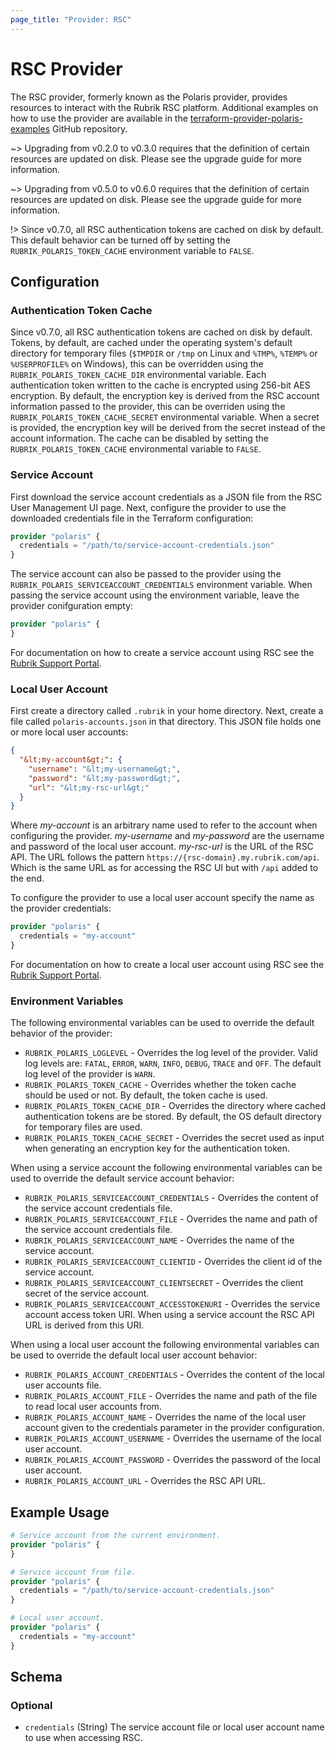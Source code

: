 ```yaml
---
page_title: "Provider: RSC"
---
```


# RSC Provider
The RSC provider, formerly known as the Polaris provider, provides resources to interact with the Rubrik RSC platform.
Additional examples on how to use the provider are available in the
[terraform-provider-polaris-examples](https://github.com/rubrikinc/terraform-provider-polaris-examples) GitHub
repository.

~> Upgrading from v0.2.0 to v0.3.0 requires that the definition of certain resources are updated on disk. Please see the
upgrade guide for more information.

~> Upgrading from v0.5.0 to v0.6.0 requires that the definition of certain resources are updated on disk. Please see the
upgrade guide for more information.

!> Since v0.7.0, all RSC authentication tokens are cached on disk by default. This default behavior can be turned off by
setting the `RUBRIK_POLARIS_TOKEN_CACHE` environment variable to `FALSE`.

## Configuration

### Authentication Token Cache
Since v0.7.0, all RSC authentication tokens are cached on disk by default. Tokens, by default, are cached under the
operating system's default directory for temporary files (`$TMPDIR` or `/tmp` on Linux and `%TMP%`, `%TEMP%` or
`%USERPROFILE%` on Windows), this can be overridden using the `RUBRIK_POLARIS_TOKEN_CACHE_DIR` environmental variable.
Each authentication token written to the cache is encrypted using 256-bit AES encryption. By default, the encryption key
is derived from the RSC account information passed to the provider, this can be overriden using the
`RUBRIK_POLARIS_TOKEN_CACHE_SECRET` environmental variable. When a secret is provided, the encryption key will be
derived from the secret instead of the account information. The cache can be disabled by setting the
`RUBRIK_POLARIS_TOKEN_CACHE` environmental variable to `FALSE`.

### Service Account
First download the service account credentials as a JSON file from the RSC User Management UI page. Next, configure the
provider to use the downloaded credentials file in the Terraform configuration:
```terraform
provider "polaris" {
  credentials = "/path/to/service-account-credentials.json"
}
```
The service account can also be passed to the provider using the `RUBRIK_POLARIS_SERVICEACCOUNT_CREDENTIALS` environment
variable. When passing the service account using the environment variable, leave the provider conifguration empty:
```terraform
provider "polaris" {
}
```

For documentation on how to create a service account using RSC see the
[Rubrik Support Portal](http://support.rubrik.com).

### Local User Account
First create a directory called `.rubrik` in your home directory. Next, create a file called `polaris-accounts.json` in
that directory. This JSON file holds one or more local user accounts:
```json
{
  "&lt;my-account&gt;": {
    "username": "&lt;my-username&gt;",
    "password": "&lt;my-password&gt;",
    "url": "&lt;my-rsc-url&gt;"
  }
}
```
Where *my-account* is an arbitrary name used to refer to the account when configuring the provider. *my-username* and
*my-password* are the username and password of the local user account. *my-rsc-url* is the URL of the RSC API. The
URL follows the pattern `https://{rsc-domain}.my.rubrik.com/api`. Which is the same URL as for accessing the RSC UI but
with `/api` added to the end.

To configure the provider to use a local user account specify the name as the provider credentials:
```terraform
provider "polaris" {
  credentials = "my-account"
}
```
For documentation on how to create a local user account using RSC see the
[Rubrik Support Portal](http://support.rubrik.com).

### Environment Variables
The following environmental variables can be used to override the default behavior of the provider:
* `RUBRIK_POLARIS_LOGLEVEL` - Overrides the log level of the provider. Valid log levels are: `FATAL`, `ERROR`, `WARN`,
  `INFO`, `DEBUG`, `TRACE` and `OFF`. The default log level of the provider is `WARN`.
* `RUBRIK_POLARIS_TOKEN_CACHE` - Overrides whether the token cache should be used or not. By default, the token
  cache is used.
* `RUBRIK_POLARIS_TOKEN_CACHE_DIR` - Overrides the directory where cached authentication tokens are be stored. By
  default, the OS default directory for temporary files are used.
* `RUBRIK_POLARIS_TOKEN_CACHE_SECRET` - Overrides the secret used as input when generating an encryption key for the
  authentication token.

When using a service account the following environmental variables can be used to override the default service account
behavior:
* `RUBRIK_POLARIS_SERVICEACCOUNT_CREDENTIALS` - Overrides the content of the service account credentials file.
* `RUBRIK_POLARIS_SERVICEACCOUNT_FILE` - Overrides the name and path of the service account credentials file.
* `RUBRIK_POLARIS_SERVICEACCOUNT_NAME` - Overrides the name of the service account.
* `RUBRIK_POLARIS_SERVICEACCOUNT_CLIENTID` - Overrides the client id of the service account.
* `RUBRIK_POLARIS_SERVICEACCOUNT_CLIENTSECRET` - Overrides the client secret of the service account.
* `RUBRIK_POLARIS_SERVICEACCOUNT_ACCESSTOKENURI` - Overrides the service account access token URI. When using a service
  account the RSC API URL is derived from this URI.

When using a local user account the following environmental variables can be used to override the default local user
account behavior:
* `RUBRIK_POLARIS_ACCOUNT_CREDENTIALS` - Overrides the content of the local user accounts file.
* `RUBRIK_POLARIS_ACCOUNT_FILE` - Overrides the name and path of the file to read local user accounts from.
* `RUBRIK_POLARIS_ACCOUNT_NAME` - Overrides the name of the local user account given to the credentials parameter in the
  provider configuration.
* `RUBRIK_POLARIS_ACCOUNT_USERNAME` - Overrides the username of the local user account.
* `RUBRIK_POLARIS_ACCOUNT_PASSWORD` - Overrides the password of the local user account.
* `RUBRIK_POLARIS_ACCOUNT_URL` - Overrides the RSC API URL.

## Example Usage

```terraform
# Service account from the current environment.
provider "polaris" {
}

# Service account from file.
provider "polaris" {
  credentials = "/path/to/service-account-credentials.json"
}

# Local user account.
provider "polaris" {
  credentials = "my-account"
}
```

<!-- schema generated by tfplugindocs -->
## Schema

### Optional

- `credentials` (String) The service account file or local user account name to use when accessing RSC.
